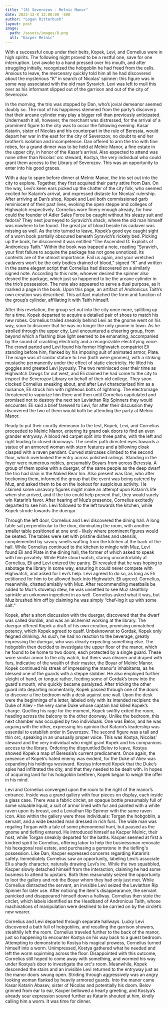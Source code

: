 ```yaml
---
title: "(8) Severozov - Melnic Manor"
date: 2023-12-8 12:00:00 -500
author: "Logan Ritterbush"
layout: post
image:
  path: /assets/images/8.png
  alt: "Kacper Melnic"
---
```



With a successful coup under their belts, Kopek, Levi, and Cornelius were in high spirits. The following night proved to be a restful one, save for one interruption. Levi awoke to a hand pressed over his mouth, and after struggling initially, recognized the hobgoblin he had freed from the cells. Anxious to leave, the mercenary quickly told him all he had discovered about the mysterious “K” in search of Nicolas’ spinner: this figure was in some way associated with the old man Syravich. Levi was left to mull this over as his informant slipped out of the garrison and out of the city of Severozov.

In the morning, the trio was stopped by Dan, who’s jovial demeanor seemed doubly so. The root of his happiness stemmed from the party’s discovery that their arcane cylinder may play a bigger roll than previously anticipated. Underneath it all, however, the merchant was distressed, for the arrival of a prominent figure to the city was to occur the following evening. Kasar Katarin, sister of Nicolas and his counterpart in the rule of Beressia, would depart her war in the east for the city of Severozov, no doubt to end her brother’s isolation and incompetence. Dan offered to arm the trio with fine robes, for a grand dinner was to be held at Melnic Manor, a fine estate in the upper city, in honor of the Kasar’s arrival. Also expected to attend was none other than Nicolas’ orc steward, Kostya, the very individual who could grant them access to the Library of Severozov. This was an opportunity to enter into his good graces.

With a day to spare before dinner at Melnic Manor, the trio set out into the city to explore. Together, they first acquired their party attire from Dan. On the way, Levi’s keen ears picked up the chatter of the city folk, who seemed excited for Katarin’s arrival, and expressed distaste for Nicolas’ rulership. After arriving at Dan’s shop, Kopek and Levi both commissioned garb reminiscent of their past lives, evoking the open steppe and colleges of Highwatch respectively. Cornelius wore finery enough already, for how could the founder of Adler Sales Force be caught without his sleazy suit and fedora? They next journeyed to Syravich’s shack, where the old man himself was nowhere to be found. The great jar of blood beside his cadaver was missing as well. As the trio turned to leave, Kopek’s good eye caught sight of a worn book partially obscured beneath Syravich’s rickety bed. Picking up the book, he discovered it was entitled “The Ascended G: Exploits of Andronicus Taith.” Within the book was trapped a note, reading “Syravich, your first failure to acquire the package has not gone unnoticed. Its contents are of the utmost importance. Fail us again, and your wretched cadavers won’t be the only bodies drained of blood,” signed “K” and written in the same elegant script that Cornelius had discovered on a similarly signed note. According to this note, whoever desired the spinner also desired the package, which just so happened to be the arcane cylinder in the trio’s possession. The note also appeared to serve a dual purpose, as it marked a page in the book. Upon this page, an artifact of Andronicus Taith’s own creation was described. This artifact matched the form and function of the group’s cylinder, affiliating it with Taith himself.

After this revelation, the group set out into the city once more, splitting up for a time. Kopek departed to acquire a detailed pair of shoes to match his new robes. Cornelius trailed sneakily behind Levi as the gnome went on his way, soon to discover that he was no longer the only gnome in town. As he strolled through the upper city, Levi encountered a cheering group, from beyond which a flashing blue light seemed to be emanating, accompanied by the sound of crackling electricity and a recognizable electrifying voice. The crowd parted and Levi found his former Highwatch compatriot Eli standing before him, flanked by his imposing suit of animated armor, Plate. The mage was of similar stature to Levi (both were gnomes), with a striking mustache permanently under the effect of static electricity. He lifted his goggles and greeted Levi joyously. The two reminisced over their time as Highwatch Dawgs far out west, and Eli claimed he had come to the city to inspect the Severozov Library on behalf of their old college. They soon clocked Cornelius sneaking about, and after Levi characterized him as a nuisance, Eli struck him with righteous bolts of lightning. The electromage threatened to vaporize him there and then until Cornelius capitulated and promised not to destroy the next ten Leviathan Rip Spinners they would encounter. Eli said a brief farewell to Levi, for after their discussion they discovered the two of them would both be attending the party at Melnic Manor.

Ready to put their courtly demeanor to the test, Kopek, Levi, and Cornelius proceeded to Melnic Manor, entering its grand oak doors to find an even grander entryway. A blood red carpet split into three paths, with the left and right leading to closed doorways. The center path directed eyes towards a statue of an armored woman with stern features and a billowing cloak clasped with a raven pendant. Curved staircases climbed to the second floor, which overlooked the entry across polished railings. Standing in the foyer were numerous nobles, presumably Boyars from across Beressia. A group of them spoke with a duergar, of the same people as the deep dwarf the trio had slain in the Naked Bear Inn. Also present was Dan, who after beckoning them, informed the group that the event was being catered by Muz, and asked them to be on the lookout for suspicious activity. He claimed some unsavory figures might make an attempt upon Katarin’s life when she arrived, and if the trio could help prevent that, they would surely win Katarin’s favor. After hearing of Muz’s presence, Cornelius excitedly departed to see him. Levi followed to the left towards the kitchen, while Kopek strode towards the duergar.

Through the left door, Cornelius and Levi discovered the dining hall. A long table sat perpendicular to the door, dominating the room, with another smaller table positioned at one end - likely where prominent figures would be seated. The tables were set with pristine dishes and utensils, complemented by savory smells wafting from the kitchen at the back of the hall. While Cornelius continued to the kitchen to mingle with Muz, Levi found Eli and Plate in the dining hall, the former of which asked to speak with him privately. While Plate stood watch, staring uncomfortably at Cornelius, Eli and Levi entered the pantry. Eli revealed that he was hoping to sabotage the library in some way, ensuring it could never compete with Highwatch, and asked for Levi’s help. Levi agreed to do so, as long as Eli petitioned for him to be allowed back into Highwatch. Eli agreed. Cornelius, meanwhile, chatted amiably with Muz. After recommending meatballs be added to Muz’s stovetop stew, he was unsettled to see Muz stealthily sprinkle an unknown ingredient in as well. Cornelius asked what it was, but Muz brushed him off by claiming he was simply “chef-ing it up with some salt.” 

Kopek, after a short discussion with the duergar, discovered that the dwarf was called Gordak, and was an alchemist working at the library. The duergar offered Kopek a draft of his own creation, promising unmatched potency, which Kopek agreed to quaff. Unbeknownst to Gordak, Kopek only feigned drinking. As such, he had no reaction to the beverage, greatly impressing the duergar, who was clearly expecting something else. The hobgoblin then decided to investigate the upper floor of the manor, which he found to be home to two doors, each protected by a single guard. These wore similar armor to the city watch, but theirs was cleaner and draped with furs, indicative of the wealth of their master, the Boyar of Melnic Manor. Kopek continued his streak of impressing the manor's inhabitants, as he blessed one of the guards with a steppe slobber. He also employed further sleight of hand, or tongue rather, feeding some of Gordak’s brew into the guard's mouth, who quickly became paralyzed. After tricking the other guard into departing momentarily, Kopek passed through one of the doors to discover a fine bedroom with a desk against one wall. Upon the desk were the beginninga of a letter, labeled only with its intended recipient: the Duke of Aliev - the very same Duke whose captain had killed Kopek’s charge. Quelling his rage for the moment, Kopek swiftly exited the room, heading across the balcony to the other doorway. Unlike the bedroom, this next chamber was occupied by two individuals. One was Belov, and he was arguing with the other, expressing his opinion that Katarin’s leadership was essential to establish order in Severozov. The second figure was a tall and thin orc, speaking in an unusually proper voice. This was Kostya, Nicolas’ steward and the very individual who might grant Kopek and his companions access to the library. Ordering the disgruntled Belov to leave, Kostya showed Kopek a map of Beressia’s current predicament. Once again, the presence of Kopek’s hated enemy was evident, for the Duke of Aliev was expanding his holdings westward. Kostya informed Kopek that the Duke’s spies had infiltrated the city, and that they needed to be dealt with. In hopes of acquiring land for his hobgoblin brethren, Kopek began to weigh the offer in his mind.

Levi and Cornelius converged upon the room to the right of the manor’s entrance. Inside was a grand gallery with four pieces on display, each inside a glass case. There was a fabric circlet, an opaque bottle presumably full of some valuable liquid, a suit of armor lined with fur and painted with a white raven upon its breast, and a Leviathan Rip Spinner with the same raven icon. Also within the gallery were three individuals: Torgan the hobgoblin, a servant, and a wide bearded man dressed in rich furs. The wide man was regaling Torgan with a tale of some phenomenal hunt, but paused as the gnome and tiefling entered. He introduced himself as Kacper Melnic, their host, while Torgan sneakily departed for the baths. Kacper seemed at first a kindred spirit to Cornelius, offering labor to help the businessman renovate his hexagonal real estate, and purchasing a gemstone in the tiefling's possession. Like Dan, Kacper expressed concerns regarding Katarin’s safety. Immediately Cornelius saw an opportunity, labeling Levi’s associate Eli a shady character, naturally drawing Levi’s ire. While the two squabbled, Kacper slowly detached himself from the interaction, claiming he had some business to attend to upstairs. Both then reasonably seized the opportunity to loot the gallery and rob the Boyar whom they had only just met. While Cornelius distracted the servant, an invisible Levi seized the Leviathan Rip Spinner for later use. After noticing the item's disappearance, the servant panicked and disappeared himself down a hallway. Cornelius then stole the circlet, which labels identified as the Headband of Andronicus Taith, whose machinations of manipulation were destined to be carried on by the circlet’s new wearer.

Cornelius and Levi departed through separate hallways. Lucky Levi discovered a bath full of hobgoblins, and recalling the garrison showers, stealthily left the room. Cornelius traveled further to the back of the manor, just so happening to encounter Kostya on his way back to a guest bedroom. Attempting to demonstrate to Kostya his magical prowess, Cornelius turned himself into a worm. Unimpressed, Kostya gathered what he needed and left the worm squirming across the floor. Disappointed with this outcome, Cornelius still hoped to come away with something, and wormed his way under Kostya’s door to investigate the orc's room. Meanwhile, Kopek descended the stairs and an invisible Levi returned to the entryway just as the manor doors swung open. Striding through aggressively was an angry looking woman flanked by heavily armored guards. Into the manor came Kasar Katarin Abasev, sister of Nicolas and potentially his doom. Belov grinned from ear to ear, Kacper bellowed a hearty greeting, and Kostya’s already sour expression soured further as Katarin shouted at him, kindly calling him a worm. It was time for dinner.